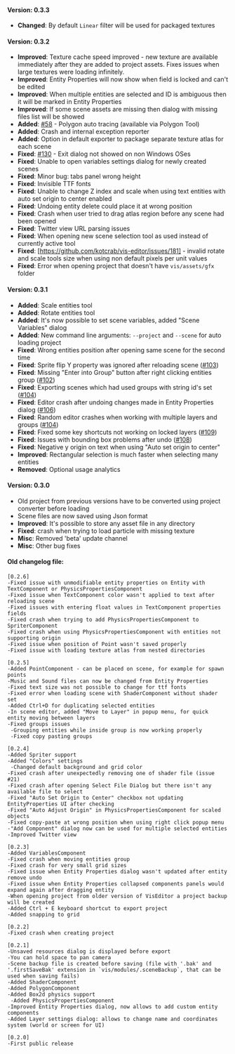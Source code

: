 #### Version: 0.3.3
- **Changed**: By default `Linear` filter will be used for packaged textures

#### Version: 0.3.2
- **Improved**: Texture cache speed improved - new texture are available immediately after they are added to project assets. Fixes issues when large textures were loading infinitely.
- **Improved**: Entity Properties will now show when field is locked and can't be edited
- **Improved**: When multiple entities are selected and ID is ambiguous then it will be marked in Entity Properties
- **Improved**: If some scene assets are missing then dialog with missing files list will be showed 
- **Added**: [#58](https://github.com/kotcrab/vis-editor/issues/58) - Polygon auto tracing (available via Polygon Tool)
- **Added**: Crash and internal exception reporter
- **Added**: Option in default exporter to package separate texture atlas for each scene
- **Fixed**: [#130](https://github.com/kotcrab/vis-editor/issues/130) - Exit dialog not showed on non Windows OSes
- **Fixed**: Unable to open variables settings dialog for newly created scenes
- **Fixed**: Minor bug: tabs panel wrong height
- **Fixed**: Invisible TTF fonts
- **Fixed**: Unable to change Z index and scale when using text entities with auto set origin to center enabled
- **Fixed**: Undoing entity delete could place it at wrong position
- **Fixed**: Crash when user tried to drag atlas region before any scene had been opened 
- **Fixed**: Twitter view URL parsing issues
- **Fixed**: When opening new scene selection tool as used instead of currently active tool
- **Fixed**: [https://github.com/kotcrab/vis-editor/issues/181] - invalid rotate and scale tools size when using non default pixels per unit values 
- **Fixed**: Error when opening project that doesn't have `vis/assets/gfx` folder

#### Version: 0.3.1
- **Added**: Scale entities tool
- **Added**: Rotate entities tool
- **Added**: It's now possible to set scene variables, added "Scene Variables" dialog
- **Added**: New command line arguments: `--project` and `--scene` for auto loading project 
- **Fixed**: Wrong entities position after opening same scene for the second time
- **Fixed**: Sprite flip Y property was ignored after reloading scene ([#103](https://github.com/kotcrab/vis-editor/issues/103))
- **Fixed**: Missing "Enter into Group" button after right clicking entities group ([#102](https://github.com/kotcrab/vis-editor/issues/102))
- **Fixed**: Exporting scenes which had used groups with string id's set ([#104](https://github.com/kotcrab/vis-editor/issues/104))
- **Fixed**: Editor crash after undoing changes made in Entity Properties dialog ([#106](https://github.com/kotcrab/vis-editor/issues/106))
- **Fixed**: Random editor crashes when working with multiple layers and groups ([#104](https://github.com/kotcrab/vis-editor/issues/104))
- **Fixed**: Fixed some key shortcuts not working on locked layers ([#109](https://github.com/kotcrab/vis-editor/issues/109))
- **Fixed**: Issues with bounding box problems after undo ([#108](https://github.com/kotcrab/vis-editor/issues/108))
- **Fixed**: Negative y origin on text when using "Auto set origin to center"  
- **Improved**: Rectangular selection is much faster when selecting many entities
- **Removed**: Optional usage analytics 

#### Version: 0.3.0
- Old project from previous versions have to be converted using project converter before loading
- Scene files are now saved using Json format
- **Improved**: It's possible to store any asset file in any directory
- **Fixed**: crash when trying to load particle with missing texture
- **Misc**: Removed 'beta' update channel
- **Misc**: Other bug fixes

#### Old changelog file:
```
[0.2.6]
-Fixed issue with unmodifiable entity properties on Entity with TextComponent or PhysicsPropertiesComponent
-Fixed issue when TextComponent color wasn't applied to text after reloading scene
-Fixed issues with entering float values in TextComponent properties fields
-Fixed crash when trying to add PhysicsPropertiesComponent to SpriterComponent
-Fixed crash when using PhysicsPropertiesComponent with entities not supporting origin
-Fixed issue when position of Point wasn't saved properly
-Fixed issue with loading texture atlas from nested directories

[0.2.5]
-Added PointComponent - can be placed on scene, for example for spawn points
-Music and Sound files can now be changed from Entity Properties
-Fixed text size was not possible to change for ttf fonts
-Fixed error when loading scene with ShaderComponent without shader set
-Added Ctrl+D for duplicating selected entities
-In scene editor, added "Move to Layer" in popup menu, for quick entity moving between layers
-Fixed groups issues
 -Grouping entities while inside group is now working properly
 -Fixed copy pasting groups

[0.2.4]
-Added Spriter support
-Added "Colors" settings
 -Changed default background and grid color
-Fixed crash after unexpectedly removing one of shader file (issue #21)
-Fixed crash after opening Select File Dialog but there isn't any available file to select
-Fixed "Auto Set Origin to Center" checkbox not updating EntityProperties UI after checking
-Fixed "Auto Adjust Origin" in PhysicsPropertiesComponent for scaled objects
-Fixed copy-paste at wrong position when using right click popup menu
-"Add Component" dialog now can be used for multiple selected entities
-Improved Twitter view

[0.2.3]
-Added VariablesComponent
-Fixed crash when moving entities group
-Fixed crash for very small grid sizes
-Fixed issue when Entity Properties dialog wasn't updated after entity remove undo
-Fixed issue when Entity Properties collapsed components panels would expand again after dragging entity
-When opening project from older version of VisEditor a project backup will be created
-Added Ctrl + E keyboard shortcut to export project
-Added snapping to grid

[0.2.2]
-Fixed crash when creating project

[0.2.1]
-Unsaved resources dialog is displayed before export
-You can hold space to pan camera
-Scene backup file is created before saving (file with '.bak' and '.firstSaveBak' extension in `vis/modules/.sceneBackup`, that can be used when saving fails)
-Added ShaderComponent
-Added PolygonComponent
-Added Box2d physics support
 -Added PhysicsPropertiesComponent
-Improved Entity Properties dialog, now allows to add custom entity components
-Added Layer settings dialog: allows to change name and coordinates system (world or screen for UI)

[0.2.0]
-First public release
```
